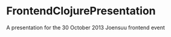 FrontendClojurePresentation
===========================

A presentation for the 30 October 2013 Joensuu frontend event

